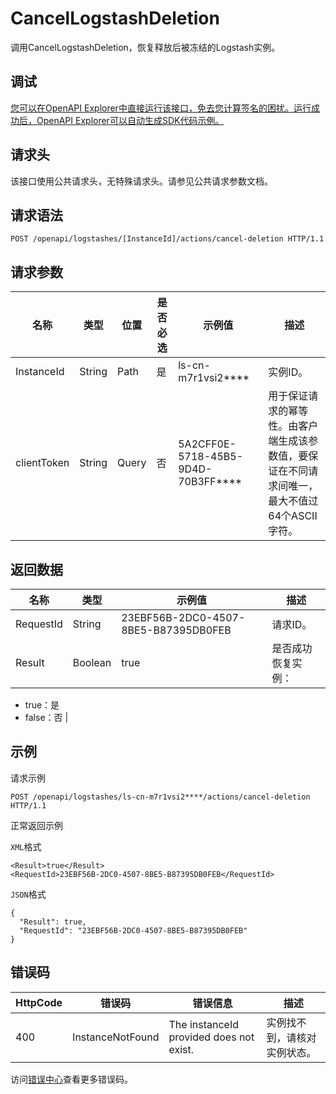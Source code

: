 # CancelLogstashDeletion

调用CancelLogstashDeletion，恢复释放后被冻结的Logstash实例。

## 调试

[您可以在OpenAPI Explorer中直接运行该接口，免去您计算签名的困扰。运行成功后，OpenAPI Explorer可以自动生成SDK代码示例。](https://api.aliyun.com/#product=elasticsearch&api=CancelLogstashDeletion&type=ROA&version=2017-06-13)

## 请求头

该接口使用公共请求头，无特殊请求头。请参见公共请求参数文档。

## 请求语法

```
POST /openapi/logstashes/[InstanceId]/actions/cancel-deletion HTTP/1.1
```

## 请求参数

|名称|类型|位置|是否必选|示例值|描述|
|--|--|--|----|---|--|
|InstanceId|String|Path|是|ls-cn-m7r1vsi2\*\*\*\*|实例ID。 |
|clientToken|String|Query|否|5A2CFF0E-5718-45B5-9D4D-70B3FF\*\*\*\*|用于保证请求的幂等性。由客户端生成该参数值，要保证在不同请求间唯一，最大不值过64个ASCII字符。 |

## 返回数据

|名称|类型|示例值|描述|
|--|--|---|--|
|RequestId|String|23EBF56B-2DC0-4507-8BE5-B87395DB0FEB|请求ID。 |
|Result|Boolean|true|是否成功恢复实例：

 -   true：是
-   false：否 |

## 示例

请求示例

```
POST /openapi/logstashes/ls-cn-m7r1vsi2****/actions/cancel-deletion HTTP/1.1
```

正常返回示例

`XML`格式

```
<Result>true</Result>
<RequestId>23EBF56B-2DC0-4507-8BE5-B87395DB0FEB</RequestId>
```

`JSON`格式

```
{
  "Result": true,
  "RequestId": "23EBF56B-2DC0-4507-8BE5-B87395DB0FEB"
}
```

## 错误码

|HttpCode|错误码|错误信息|描述|
|--------|---|----|--|
|400|InstanceNotFound|The instanceId provided does not exist.|实例找不到，请核对实例状态。|

访问[错误中心](https://error-center.aliyun.com/status/product/elasticsearch)查看更多错误码。

